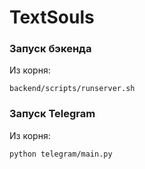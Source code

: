 # TextSouls

### Запуск бэкенда
Из корня:
```
backend/scripts/runserver.sh
```

### Запуск Telegram
Из корня:
```
python telegram/main.py
```